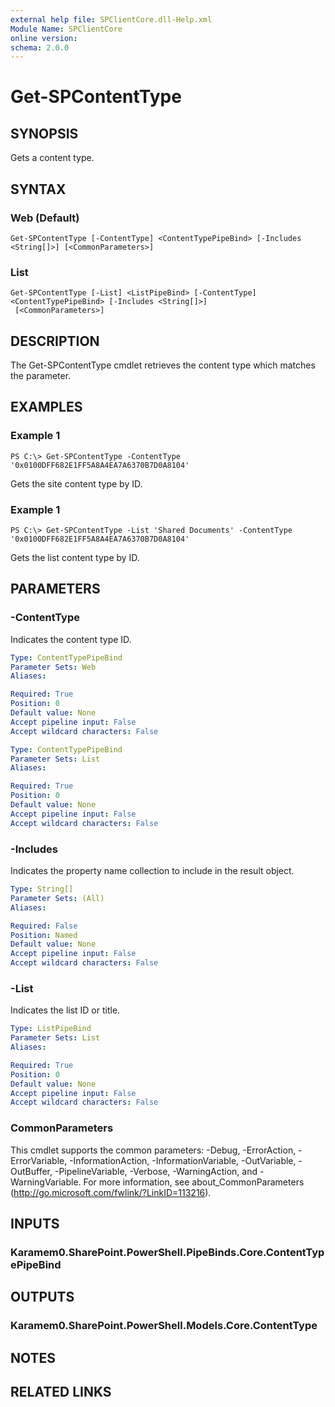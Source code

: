 ```yaml
---
external help file: SPClientCore.dll-Help.xml
Module Name: SPClientCore
online version:
schema: 2.0.0
---
```


# Get-SPContentType

## SYNOPSIS
Gets a content type.

## SYNTAX

### Web (Default)
```
Get-SPContentType [-ContentType] <ContentTypePipeBind> [-Includes <String[]>] [<CommonParameters>]
```

### List
```
Get-SPContentType [-List] <ListPipeBind> [-ContentType] <ContentTypePipeBind> [-Includes <String[]>]
 [<CommonParameters>]
```

## DESCRIPTION
The Get-SPContentType cmdlet retrieves the content type which matches the parameter.

## EXAMPLES

### Example 1
```
PS C:\> Get-SPContentType -ContentType '0x0100DFF682E1FF5A8A4EA7A6370B7D0A8104'
```

Gets the site content type by ID.

### Example 1
```
PS C:\> Get-SPContentType -List 'Shared Documents' -ContentType '0x0100DFF682E1FF5A8A4EA7A6370B7D0A8104'
```

Gets the list content type by ID.

## PARAMETERS

### -ContentType
Indicates the content type ID.

```yaml
Type: ContentTypePipeBind
Parameter Sets: Web
Aliases:

Required: True
Position: 0
Default value: None
Accept pipeline input: False
Accept wildcard characters: False
```

```yaml
Type: ContentTypePipeBind
Parameter Sets: List
Aliases:

Required: True
Position: 0
Default value: None
Accept pipeline input: False
Accept wildcard characters: False
```

### -Includes
Indicates the property name collection to include in the result object.

```yaml
Type: String[]
Parameter Sets: (All)
Aliases:

Required: False
Position: Named
Default value: None
Accept pipeline input: False
Accept wildcard characters: False
```

### -List
Indicates the list ID or title.

```yaml
Type: ListPipeBind
Parameter Sets: List
Aliases:

Required: True
Position: 0
Default value: None
Accept pipeline input: False
Accept wildcard characters: False
```

### CommonParameters
This cmdlet supports the common parameters: -Debug, -ErrorAction, -ErrorVariable, -InformationAction, -InformationVariable, -OutVariable, -OutBuffer, -PipelineVariable, -Verbose, -WarningAction, and -WarningVariable.
For more information, see about_CommonParameters (http://go.microsoft.com/fwlink/?LinkID=113216).

## INPUTS

### Karamem0.SharePoint.PowerShell.PipeBinds.Core.ContentTypePipeBind
## OUTPUTS

### Karamem0.SharePoint.PowerShell.Models.Core.ContentType
## NOTES

## RELATED LINKS
